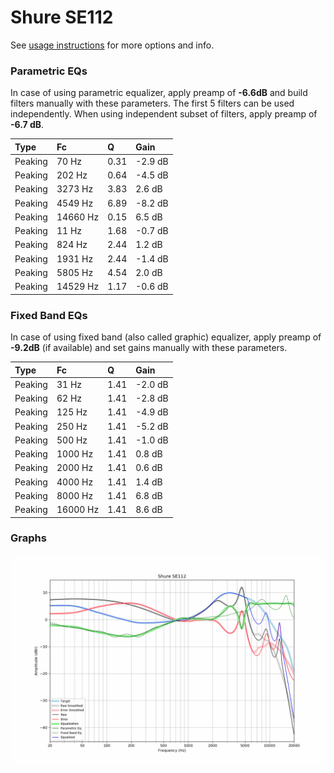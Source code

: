 # Shure SE112
See [usage instructions](https://github.com/jaakkopasanen/AutoEq#usage) for more options and info.

### Parametric EQs
In case of using parametric equalizer, apply preamp of **-6.6dB** and build filters manually
with these parameters. The first 5 filters can be used independently.
When using independent subset of filters, apply preamp of **-6.7 dB**.

| Type    | Fc       |    Q | Gain    |
|:--------|:---------|:-----|:--------|
| Peaking | 70 Hz    | 0.31 | -2.9 dB |
| Peaking | 202 Hz   | 0.64 | -4.5 dB |
| Peaking | 3273 Hz  | 3.83 | 2.6 dB  |
| Peaking | 4549 Hz  | 6.89 | -8.2 dB |
| Peaking | 14660 Hz | 0.15 | 6.5 dB  |
| Peaking | 11 Hz    | 1.68 | -0.7 dB |
| Peaking | 824 Hz   | 2.44 | 1.2 dB  |
| Peaking | 1931 Hz  | 2.44 | -1.4 dB |
| Peaking | 5805 Hz  | 4.54 | 2.0 dB  |
| Peaking | 14529 Hz | 1.17 | -0.6 dB |

### Fixed Band EQs
In case of using fixed band (also called graphic) equalizer, apply preamp of **-9.2dB**
(if available) and set gains manually with these parameters.

| Type    | Fc       |    Q | Gain    |
|:--------|:---------|:-----|:--------|
| Peaking | 31 Hz    | 1.41 | -2.0 dB |
| Peaking | 62 Hz    | 1.41 | -2.8 dB |
| Peaking | 125 Hz   | 1.41 | -4.9 dB |
| Peaking | 250 Hz   | 1.41 | -5.2 dB |
| Peaking | 500 Hz   | 1.41 | -1.0 dB |
| Peaking | 1000 Hz  | 1.41 | 0.8 dB  |
| Peaking | 2000 Hz  | 1.41 | 0.6 dB  |
| Peaking | 4000 Hz  | 1.41 | 1.4 dB  |
| Peaking | 8000 Hz  | 1.41 | 6.8 dB  |
| Peaking | 16000 Hz | 1.41 | 8.6 dB  |

### Graphs
![](./Shure%20SE112.png)